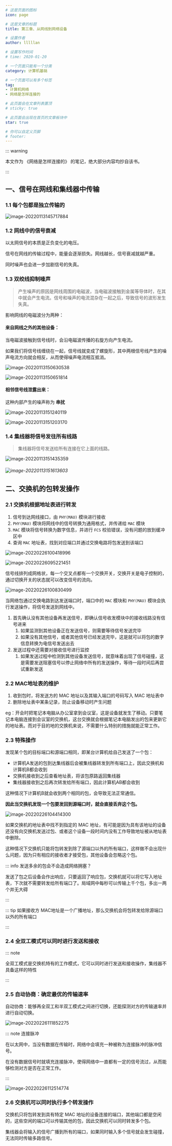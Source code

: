 ```yaml
---
# 这是页面的图标
icon: page

# 这是文章的标题
title: 第三章、从网线到网络设备

# 设置作者
author: lllllan

# 设置写作时间
# time: 2020-01-20

# 一个页面只能有一个分类
category: 计算机基础

# 一个页面可以有多个标签
tag:
- 计算机网络
- 网络是怎样连接的

# 此页面会在文章列表置顶
# sticky: true

# 此页面会出现在首页的文章板块中
star: true

# 你可以自定义页脚
# footer: 
---
```



::: warning

本文作为 《网络是怎样连接的》 的笔记，绝大部分内容均抄自该书。

:::



## 一、信号在网线和集线器中传输



### 1.1 每个包都是独立传输的

![image-20220113145717884](README.assets/image-20220113145717884.png)



### 1.2 网线中的信号衰减

以太网信号的本质是正负变化的电压。

信号在网线的传输过程中，能量会逐渐损失。网线越长，信号衰减就越严重。

同时噪声也会进一步加剧信号的失真。



### 1.3 双绞线抑制噪声

> 产生噪声的原因是网线周围的电磁波，当电磁波接触到金属等导体时，在其中就会产生电流。信号和噪声的电流混杂在一起之后，导致信号的波形发生失真。

影响网线的电磁波分为两种：



#### 来自网线之外的其他设备：

当电磁波接触到信号线时，会沿电磁波传播的右旋方向产生电流。

如果我们将信号线缠绕在一起，信号线就变成了螺旋形，其中两根信号线产生的噪声电流方向就会相反，从而使得噪声电流相互抵消。

![image-20220113150630538](README.assets/image-20220113150630538.png)

![image-20220113150651814](README.assets/image-20220113150651814.png)



#### 相邻信号线泄露出来：

这种内部产生的噪声称为 **串扰**

![image-20220113151240119](README.assets/image-20220113151240119.png)

![image-20220113151203170](README.assets/image-20220113151203170.png)



### 1.4 集线器将信号发往所有线路

> 集线器将信号发送给所有连接在它上面的线路。

![image-20220113151435359](README.assets/image-20220113151435359.png)

###### ![image-20220113151613603](README.assets/image-20220113151613603.png)





## 二、交换机的包转发操作



### 2.1 交换机根据地址表进行转发

1. 信号到达网线接口，由 `PHY(MAU)` 模块进行接收
2.  `PHY(MAU)` 模块将网线中的信号转换为通用格式，并传递给 `MAC` 模块
3.  `MAC` 模块将信号转换为数字信息，并进行 `FCS` 校验错误，没有问题的放到缓冲区中
4. 查询 `MAC` 地址表，找到对应端口并通过交换电路将包发送到该端口

![image-20220226100418996](README.assets/image-20220226100418996.png)

![image-20220226095221451](README.assets/image-20220226095221451.png)

信号线排列成网格状，每一个交叉点都有一个交换开关，交换开关是电子控制的，通过切换开关的状态就可以改变信号的流向。

![image-20220226100830499](README.assets/image-20220226100830499.png)



当网络包通过交换电路到达发送端口时，端口中的 `MAC` 模块和 `PHY(MAU)` 模块会执行发送操作，将信号发送到网线中。

1. 首先确认没有其他设备再发送信号，即确认信号收发模块中的接收线路没有信号进来
    1. 如果监测到其他设备正在发送信号，则需要等待信号发送完毕
    2. 如果没有其他信号，或者其他信号已经发送完毕，这是就可以将包的数字信息转换为电信号发送出去
2. 发送过程中还需要对接收信号进行监控
    1. 如果发送过程中检测到其他设备发送信号，就意味着出现了信号碰撞，这是需要发送阻塞信号以停止网络中所有的发送操作，等待一段时间后再尝试重新发送





### 2.2 MAC地址表的维护

1. 收到包时，将发送方的 MAC 地址以及其输入端口的号码写入 MAC 地址表中
2. 删除地址表中某条记录，防止设备移动时产生问题



eg：开会时把笔记本电脑从办公室拿到会议室，这是设备就发生了移动。只要笔记本电脑连接到会议室的交换机，这台交换就会根据笔记本电脑发出的包来更新它的地址表。而对于目的地的交换机来说，不需要什么特别的措施就能正常工作。





### 2.3 特殊操作

发现某个包的目标端口和源端口相同，即某台计算机给自己发送了一个包：

- 计算机A发送的包到达集线器后会被集线器转发到所有端口上，因此交换机和计算机B都会收到
- 交换机接收到之后查看地址表，将该包原路返回集线器
- 集线器接收到之后再次转发给所有端口，因此计算机AB都会收到

这种情况下计算机B就会收到两个相同的包，会导致无法正常通信。

**因此当交换机发现一个包要发回到源端口时，就会直接丢弃这个包。**

![image-20220226104414300](README.assets/image-20220226104414300.png)



如果交换机的地址表中找不到指定的 MAC 地址，有可能是因为具有该地址的设备还没有向交换机发送过包、或者这个设备一段时间内没有工作导致地址被从地址表中删除。

这种情况下交换机只能将包转发到除了源端口以外的所有端口，这样做不会出现什么问题，因为只有相应的接收者才接受包，其他设备会忽略这个包。



::: info 发送多余的包会不会造成网络拥塞？

发送了包之后设备会作出响应，只要返回了响应包，交换机就可以将它写入地址表，下次就不需要转发给所有端口了。局域网中每秒可以传输上千个包，多出一两个并无大碍

:::



::: tip 如果接收方 MAC地址是一个广播地址，那么交换机会将包转发给除源端口以外的所有端口

:::





### 2.4 全双工模式可以同时进行发送和接收

::: note

全双工模式是交换机特有的工作模式，它可以同时进行发送和接收操作，集线器不具备这样的特性

:::



### 2.5 自动协商：确定最优的传输速率

自动协商：能够再全双工和半双工模式之间进行切换，还能探测对方的传输速率并进行自动切换。

![image-20220226111852275](README.assets/image-20220226111852275.png)



::: note 连接脉冲

在以太网中，当没有数据在传输时，网络中会填充一种被称为连接脉冲的脉冲信号。

在没有数据信号时就填充连接脉冲，使得网络中一直都有一定的信号流过，从而能够检测对方是否在正常工作。

:::

![image-20220226112514774](README.assets/image-20220226112514774.png)





### 2.6 交换机可以同时执行多个转发操作

交换机只将包转发到具有特定 MAC 地址的设备连接的端口，其他端口都是空闲的，这些空闲的端口可以传输其他的包，因此交换机可以同时转发多个包。

集线器会将输入的信号广播到所有的端口，如果同时输入多个信号就会发生碰撞，无法同时传输多路信号。
